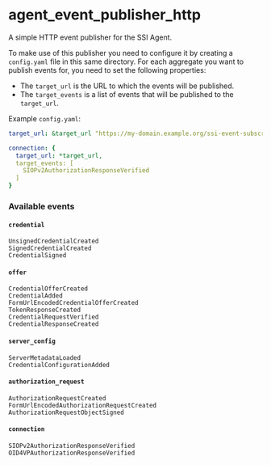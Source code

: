 # agent_event_publisher_http

A simple HTTP event publisher for the SSI Agent.

To make use of this publisher you need to configure it by creating a `config.yaml` file in this same directory. For each
aggregate you want to publish events for, you need to set the following properties:

- The `target_url` is the URL to which the events will be published.
- The `target_events` is a list of events that will be published to the `target_url`.

Example `config.yaml`:

```yaml
target_url: &target_url "https://my-domain.example.org/ssi-event-subscriber"

connection: {
  target_url: *target_url,
  target_events: [
    SIOPv2AuthorizationResponseVerified
  ]
}
```

### Available events

#### `credential`

```
UnsignedCredentialCreated
SignedCredentialCreated
CredentialSigned
```

#### `offer`

```
CredentialOfferCreated
CredentialAdded
FormUrlEncodedCredentialOfferCreated
TokenResponseCreated
CredentialRequestVerified
CredentialResponseCreated
```

#### `server_config`

```
ServerMetadataLoaded
CredentialConfigurationAdded
```

#### `authorization_request`

```
AuthorizationRequestCreated
FormUrlEncodedAuthorizationRequestCreated
AuthorizationRequestObjectSigned
```

#### `connection`

```
SIOPv2AuthorizationResponseVerified
OID4VPAuthorizationResponseVerified
```
